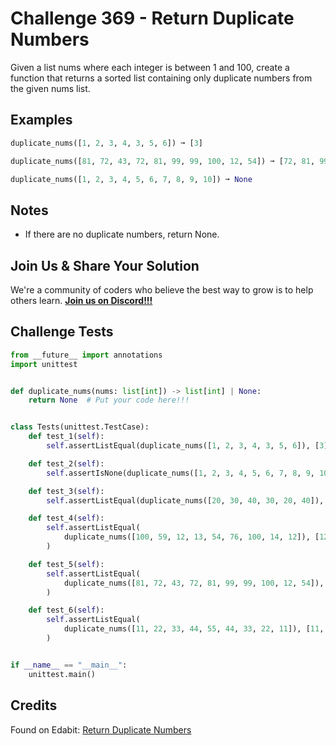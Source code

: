 # Challenge 369 - Return Duplicate Numbers

Given a list nums where each integer is between 1 and 100, create a function that returns a sorted list containing only duplicate numbers from the given nums list.

## Examples
```python
duplicate_nums([1, 2, 3, 4, 3, 5, 6]) ➞ [3]

duplicate_nums([81, 72, 43, 72, 81, 99, 99, 100, 12, 54]) ➞ [72, 81, 99]

duplicate_nums([1, 2, 3, 4, 5, 6, 7, 8, 9, 10]) ➞ None
```
## Notes

- If there are no duplicate numbers, return None.

## Join Us & Share Your Solution

We're a community of coders who believe the best way to grow is to help others learn. **[Join us on Discord!!!]("https"://discord.gg/sfHykntuGy)**

## Challenge Tests
```python
from __future__ import annotations
import unittest


def duplicate_nums(nums: list[int]) -> list[int] | None:
    return None  # Put your code here!!!


class Tests(unittest.TestCase):
    def test_1(self):
        self.assertListEqual(duplicate_nums([1, 2, 3, 4, 3, 5, 6]), [3])

    def test_2(self):
        self.assertIsNone(duplicate_nums([1, 2, 3, 4, 5, 6, 7, 8, 9, 10]))

    def test_3(self):
        self.assertListEqual(duplicate_nums([20, 30, 40, 30, 20, 40]), [20, 30, 40])

    def test_4(self):
        self.assertListEqual(
            duplicate_nums([100, 59, 12, 13, 54, 76, 100, 14, 12]), [12, 100]
        )

    def test_5(self):
        self.assertListEqual(
            duplicate_nums([81, 72, 43, 72, 81, 99, 99, 100, 12, 54]), [72, 81, 99]
        )

    def test_6(self):
        self.assertListEqual(
            duplicate_nums([11, 22, 33, 44, 55, 44, 33, 22, 11]), [11, 22, 33, 44]
        )


if __name__ == "__main__":
    unittest.main()
```
## Credits

Found on Edabit: [Return Duplicate Numbers](https://edabit.com/challenge/c4WKPr4upiKx8GwJK)
